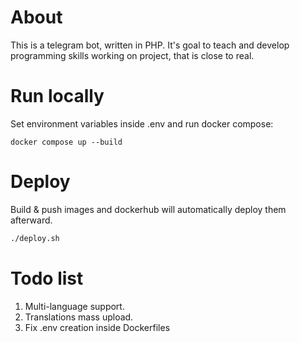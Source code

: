 # About

This is a telegram bot, written in PHP. It's goal to teach and
develop programming skills working on project, that is close to real.

# Run locally

Set environment variables inside .env and run docker compose:

```shell
docker compose up --build
```

# Deploy

Build & push images and dockerhub will automatically deploy them afterward.

```bash
./deploy.sh
```

# Todo list

1. Multi-language support.
2. Translations mass upload.
3. Fix .env creation inside Dockerfiles